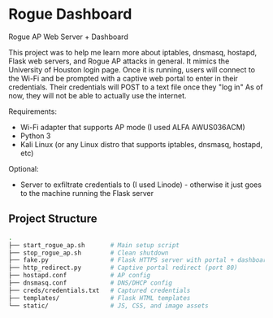 # Rogue Dashboard
Rogue AP Web Server + Dashboard

This project was to help me learn more about iptables, dnsmasq, hostapd, Flask web servers, and Rogue AP attacks in general. It mimics the University of Houston login page.
Once it is running, users will connect to the Wi-Fi and be prompted with a captive web portal to enter in their credentials. Their credentials will POST to a text file once they "log in"
As of now, they will not be able to actually use the internet.

Requirements:
- Wi-Fi adapter that supports AP mode (I used ALFA AWUS036ACM)
- Python 3
- Kali Linux (or any Linux distro that supports iptables, dnsmasq, hostapd, etc)

Optional:
- Server to exfiltrate credentials to (I used Linode) - otherwise it just goes to the machine running the Flask server

## Project Structure

```bash
.
├── start_rogue_ap.sh       # Main setup script
├── stop_rogue_ap.sh        # Clean shutdown
├── fake.py                 # Flask HTTPS server with portal + dashboard
├── http_redirect.py        # Captive portal redirect (port 80)
├── hostapd.conf            # AP config
├── dnsmasq.conf            # DNS/DHCP config
├── creds/credentials.txt   # Captured credentials
├── templates/              # Flask HTML templates
└── static/                 # JS, CSS, and image assets
